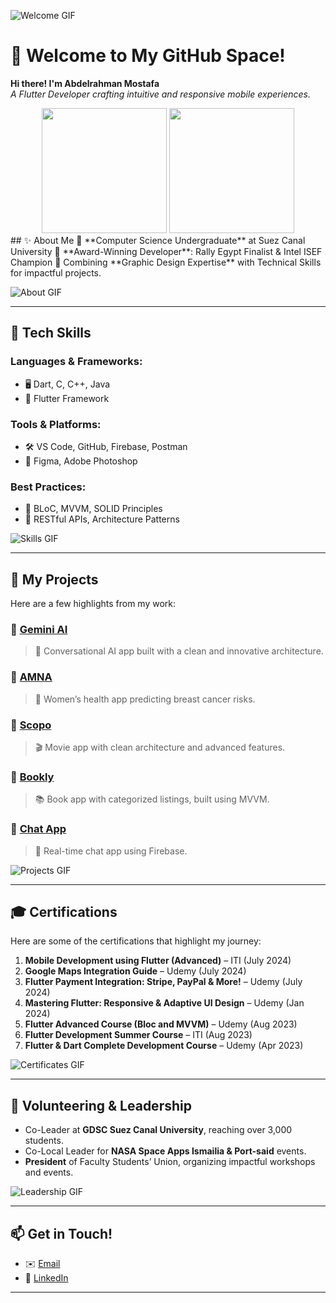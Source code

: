 <!-- Add an eye-catching header GIF -->
![Welcome GIF](https://github.com/mdazfar2/Cool-GIFs-For-GitHub/blob/main/Images/coding.gif)

# 🌟 Welcome to My GitHub Space!
**Hi there! I'm Abdelrahman Mostafa**  
*A Flutter Developer crafting intuitive and responsive mobile experiences.*  
<div align="center">
  <img src="https://user-images.githubusercontent.com/74038190/213866269-5d00981c-7c98-46d7-8a8e-16f462f15227.gif" width="200" />
  <img src="https://user-images.githubusercontent.com/74038190/213866269-5d00981c-7c98-46d7-8a8e-16f462f15227.gif" width="200" />
</div>
## ✨ About Me
🔹 **Computer Science Undergraduate** at Suez Canal University  
🔹 **Award-Winning Developer**: Rally Egypt Finalist & Intel ISEF Champion  
🔹 Combining **Graphic Design Expertise** with Technical Skills for impactful projects.

![About GIF](https://github.com/mdazfar2/Cool-GIFs-For-GitHub/blob/main/Images/about.gif)

---

## 🔧 Tech Skills
### Languages & Frameworks:
- 🖥️ Dart, C, C++, Java
- 📱 Flutter Framework

### Tools & Platforms:
- 🛠️ VS Code, GitHub, Firebase, Postman  
- 🎨 Figma, Adobe Photoshop  

### Best Practices:
- 🔄 BLoC, MVVM, SOLID Principles  
- 🔧 RESTful APIs, Architecture Patterns

![Skills GIF](https://github.com/mdazfar2/Cool-GIFs-For-GitHub/blob/main/Images/tools.gif)

---

## 🚀 My Projects
Here are a few highlights from my work:  

### 🔹 [Gemini AI](https://github.com/Abd0-M0stafa/Gemini)  
> 🧠 Conversational AI app built with a clean and innovative architecture.  

### 🔹 [AMNA](https://github.com/Abd0-M0stafa/ANMA)  
> 💖 Women’s health app predicting breast cancer risks.  

### 🔹 [Scopo](https://github.com/AymanMohamed2/SCOPO)  
> 🎬 Movie app with clean architecture and advanced features.  

### 🔹 [Bookly](https://github.com/Abd0-M0stafa/Bookly)  
> 📚 Book app with categorized listings, built using MVVM.  

### 🔹 [Chat App](https://github.com/Abd0-M0stafa/Chat_app)  
> 💬 Real-time chat app using Firebase.

![Projects GIF](https://github.com/mdazfar2/Cool-GIFs-For-GitHub/blob/main/Images/projects.gif)

---

## 🎓 Certifications
Here are some of the certifications that highlight my journey:  

1.  **Mobile Development using Flutter (Advanced)** – ITI (July 2024)  
2.  **Google Maps Integration Guide** – Udemy (July 2024)  
3.  **Flutter Payment Integration: Stripe, PayPal & More!** – Udemy (July 2024)  
4.  **Mastering Flutter: Responsive & Adaptive UI Design** – Udemy (Jan 2024)  
5.  **Flutter Advanced Course (Bloc and MVVM)** – Udemy (Aug 2023)  
6.  **Flutter Development Summer Course** – ITI (Aug 2023)  
7.  **Flutter & Dart Complete Development Course** – Udemy (Apr 2023)  

![Certificates GIF](https://github.com/mdazfar2/Cool-GIFs-For-GitHub/blob/main/Images/certificate.gif)

---

## 🌟 Volunteering & Leadership
-  Co-Leader at **GDSC Suez Canal University**, reaching over 3,000 students.  
-  Co-Local Leader for **NASA Space Apps Ismailia & Port-said** events.  
-  **President** of Faculty Students’ Union, organizing impactful workshops and events.

![Leadership GIF](https://github.com/mdazfar2/Cool-GIFs-For-GitHub/blob/main/Images/teamwork.gif)

---

## 📫 Get in Touch!
- ✉️ [Email](mailto:abdelrahman.azab688@gmail.com)  
- 🔗 [LinkedIn](https://www.linkedin.com/in/abdelrahman-mostafa-094118255/)

---
